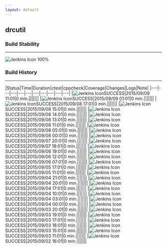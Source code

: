 ```yaml
---
layout: default
---
```

## drcutil
### Build Stability
___
![Jenkins Icon](http://jenkinshrg.github.io/images/48x48/health-80plus.png)
100%
  
### Build History
___
|Status|Time|Duration|<span class='badge'>ctest</span>|<span class='badge'>cppcheck</span>|Coverage|Changes|Logs|Note|
|---|---|---|---|---|---|---|---|---|---|
|![Jenkins Icon](http://jenkinshrg.github.io/images/24x24/blue.png)SUCCESS|2015/09/09 11:01|0 min.|||||||
|![Jenkins Icon](http://jenkinshrg.github.io/images/24x24/blue.png)SUCCESS|2015/09/09 01:01|0 min.|||||||
|![Jenkins Icon](http://jenkinshrg.github.io/images/24x24/blue.png)SUCCESS|2015/09/08 17:01|0 min.|||||||
|![Jenkins Icon](http://jenkinshrg.github.io/images/24x24/blue.png)SUCCESS|2015/09/08 15:01|0 min.|||||||
|![Jenkins Icon](http://jenkinshrg.github.io/images/24x24/blue.png)SUCCESS|2015/09/08 14:01|0 min.|||||||
|![Jenkins Icon](http://jenkinshrg.github.io/images/24x24/blue.png)SUCCESS|2015/09/08 13:01|0 min.|||||||
|![Jenkins Icon](http://jenkinshrg.github.io/images/24x24/blue.png)SUCCESS|2015/09/08 11:01|0 min.|||||||
|![Jenkins Icon](http://jenkinshrg.github.io/images/24x24/blue.png)SUCCESS|2015/09/08 05:01|0 min.|||||||
|![Jenkins Icon](http://jenkinshrg.github.io/images/24x24/blue.png)SUCCESS|2015/09/08 00:01|0 min.|||||||
|![Jenkins Icon](http://jenkinshrg.github.io/images/24x24/blue.png)SUCCESS|2015/09/07 20:01|0 min.|||||||
|![Jenkins Icon](http://jenkinshrg.github.io/images/24x24/blue.png)SUCCESS|2015/09/07 18:01|0 min.|||||||
|![Jenkins Icon](http://jenkinshrg.github.io/images/24x24/blue.png)SUCCESS|2015/09/06 19:01|0 min.|||||||
|![Jenkins Icon](http://jenkinshrg.github.io/images/24x24/blue.png)SUCCESS|2015/09/06 12:01|0 min.|||||||
|![Jenkins Icon](http://jenkinshrg.github.io/images/24x24/blue.png)SUCCESS|2015/09/06 07:01|0 min.|||||||
|![Jenkins Icon](http://jenkinshrg.github.io/images/24x24/blue.png)SUCCESS|2015/09/05 17:01|0 min.|||||||
|![Jenkins Icon](http://jenkinshrg.github.io/images/24x24/blue.png)SUCCESS|2015/09/05 11:01|0 min.|||||||
|![Jenkins Icon](http://jenkinshrg.github.io/images/24x24/blue.png)SUCCESS|2015/09/04 21:01|0 min.|||||||
|![Jenkins Icon](http://jenkinshrg.github.io/images/24x24/blue.png)SUCCESS|2015/09/04 20:01|0 min.|||||||
|![Jenkins Icon](http://jenkinshrg.github.io/images/24x24/blue.png)SUCCESS|2015/09/04 17:01|0 min.|||||||
|![Jenkins Icon](http://jenkinshrg.github.io/images/24x24/blue.png)SUCCESS|2015/09/04 10:01|0 min.|||||||
|![Jenkins Icon](http://jenkinshrg.github.io/images/24x24/blue.png)SUCCESS|2015/09/04 03:01|0 min.|||||||
|![Jenkins Icon](http://jenkinshrg.github.io/images/24x24/blue.png)SUCCESS|2015/09/04 00:01|0 min.|||||||
|![Jenkins Icon](http://jenkinshrg.github.io/images/24x24/blue.png)SUCCESS|2015/09/03 20:01|0 min.|||||||
|![Jenkins Icon](http://jenkinshrg.github.io/images/24x24/blue.png)SUCCESS|2015/09/03 19:01|0 min.|||||||
|![Jenkins Icon](http://jenkinshrg.github.io/images/24x24/blue.png)SUCCESS|2015/09/03 17:01|0 min.|||||||
|![Jenkins Icon](http://jenkinshrg.github.io/images/24x24/blue.png)SUCCESS|2015/09/03 16:01|0 min.|||||||
|![Jenkins Icon](http://jenkinshrg.github.io/images/24x24/blue.png)SUCCESS|2015/09/03 15:01|0 min.|||||||
|![Jenkins Icon](http://jenkinshrg.github.io/images/24x24/blue.png)SUCCESS|2015/09/03 11:01|0 min.|||||||
|![Jenkins Icon](http://jenkinshrg.github.io/images/24x24/blue.png)SUCCESS|2015/09/02 16:01|0 min.|||||||
